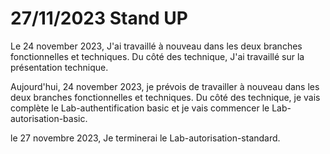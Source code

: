 # 27/11/2023 Stand UP

Le 24 november 2023, J'ai travaillé à nouveau dans les deux branches fonctionnelles et techniques. Du côté des technique, J'ai travaillé sur la présentation technique.

Aujourd'hui, 24 november 2023, je prévois de travailler à nouveau dans les deux branches fonctionnelles et techniques. Du côté des technique, je vais complète le Lab-authentification basic et je vais commencer le Lab-autorisation-basic.

le 27 novembre 2023, Je terminerai le Lab-autorisation-standard.
